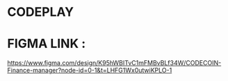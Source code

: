# CODEPLAY
# FIGMA LINK :
https://www.figma.com/design/K95hWBITvC1mFMBvBLf34W/CODECOIN-Finance-manager?node-id=0-1&t=LHFG1Wx0utwiKPLO-1
